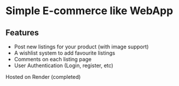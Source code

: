 # Simple E-commerce like WebApp  

## Features
- Post new listings for your product (with image support)
- A wishlist system to add favourite listings
- Comments on each listing page 
- User Authentication (Login, register, etc)  
  

Hosted on Render 
(completed)
